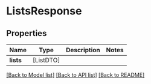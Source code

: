 # ListsResponse

## Properties
Name | Type | Description | Notes
------------ | ------------- | ------------- | -------------
**lists** | [ListDTO] |  | 

[[Back to Model list]](../README.md#documentation-for-models) [[Back to API list]](../README.md#documentation-for-api-endpoints) [[Back to README]](../README.md)


